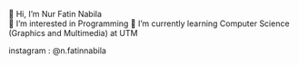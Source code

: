 👋 Hi, I’m Nur Fatin Nabila  
👀 I’m interested in Programming 
🌱 I’m currently learning Computer Science (Graphics and Multimedia) at UTM

 instagram : @n.fatinnabila
  

<!---
fatinnabila11/fatinnabila11 is a ✨ special ✨ repository because its `README.md` (this file) appears on your GitHub profile.
You can click the Preview link to take a look at your changes.
--->
